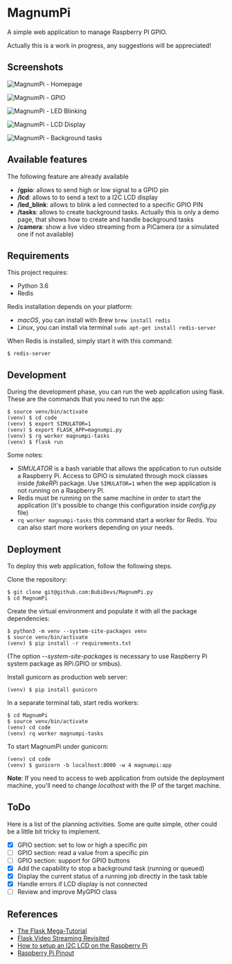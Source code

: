 # MagnumPi

A simple web application to manage Raspberry PI GPIO.

Actually this is a work in progress, any suggestions will be appreciated!

## Screenshots

![MagnumPi - Homepage](https://user-images.githubusercontent.com/847860/44450788-1652e480-a5f2-11e8-97af-0c1b04f72602.png)

![MagnumPi - GPIO](https://user-images.githubusercontent.com/847860/44653882-40d8df00-a9f0-11e8-83e6-3637a3801c94.png)

![MagnumPi - LED Blinking](https://user-images.githubusercontent.com/847860/44654155-0ae82a80-a9f1-11e8-87cc-7f95c42af675.png)

![MagnumPi - LCD Display](https://user-images.githubusercontent.com/847860/44653939-6b2a9c80-a9f0-11e8-8b8a-cd17fec9aad9.png)

![MagnumPi - Background tasks](https://user-images.githubusercontent.com/847860/44653951-72ea4100-a9f0-11e8-8dfb-c3e7e9f762c4.png)


## Available features

The following feature are already available

- **/gpio**: allows to send high or low signal to a GPIO pin
- **/lcd**: allows to to send a text to a I2C LCD display
- **/led_blink**: allows to blink a led connected to a specific GPIO PIN
- **/tasks**: allows to create background tasks. Actually this is only a demo page, that shows how to create and handle background tasks
- **/camera**: show a live video streaming from a PiCamera (or a simulated one if not available)

## Requirements

This project requires:

- Python 3.6
- Redis

Redis installation depends on your platform:

- *macOS*, you can install with Brew `brew install redis`
- *Linux*, you can install via terminal `sudo apt-get install redis-server`

When Redis is installed, simply start it with this command:

`$ redis-server`

## Development

During the development phase, you can run the web application using flask. These are the commands that you need to run the app:

```
$ source venv/bin/activate
(venv) $ cd code
(venv) $ export SIMULATOR=1
(venv) $ export FLASK_APP=magnumpi.py
(venv) $ rq worker magnumpi-tasks
(venv) $ flask run
```

Some notes:

- *SIMULATOR* is a bash variable that allows the application to run outside a Raspberry Pi. Access to GPIO is simulated through mock classes inside *fakeRPi* package. Use `SIMULATOR=1` when the wep application is not running on a Raspberry PI.
- Redis must be running on the same machine in order to start the application (it's possible to change this configuration inside *config.py* file)
- `rq worker magnumpi-tasks` this command start a worker for Redis. You can also start more workers depending on your needs.

## Deployment

To deploy this web application, follow the following steps.

Clone the repository:

```
$ git clone git@github.com:BubiDevs/MagnumPi.py
$ cd MagnumPi
```

Create the virtual environment and populate it with all the package dependencies:

```
$ python3 -m venv --system-site-packages venv
$ source venv/bin/activate
(venv) $ pip install -r requirements.txt
```

(The option *--system-site-packages* is necessary to use Raspberry Pi system package as RPi.GPIO or smbus).

Install gunicorn as production web server:

```
(venv) $ pip install gunicorn
```

In a separate terminal tab, start redis workers:

```
$ cd MagnumPi
$ source venv/bin/activate
(venv) cd code
(venv) rq worker magnumpi-tasks
```

To start MagnumPi under gunicorn:

```
(venv) cd code
(venv) $ gunicorn -b localhost:8000 -w 4 magnumpi:app
```

**Note**: If you need to access to web application from outside the deployment machine, you'll need to change *localhost* with the IP of the target machine.

## ToDo

Here is a list of the planning activities. Some are quite simple, other could be a little bit tricky to implement.

- [X] GPIO section: set to low or high a specific pin
- [ ] GPIO section: read a value from a specific pin
- [ ] GPIO section: support for GPIO buttons
- [X] Add the capability to stop a background task (running or queued)
- [X] Display the current status of a running job directly in the task table
- [X] Handle errors if LCD display is not connected
- [ ] Review and improve MyGPIO class

## References

* [The Flask Mega-Tutorial](https://blog.miguelgrinberg.com/post/the-flask-mega-tutorial-part-xvii-deployment-on-linux)
* [Flask Video Streaming Revisited](https://blog.miguelgrinberg.com/post/flask-video-streaming-revisited)
* [How to setup an I2C LCD on the Raspberry Pi](http://www.circuitbasics.com/raspberry-pi-i2c-lcd-set-up-and-programming/)
* [Raspberry Pi Pinout](https://it.pinout.xyz)